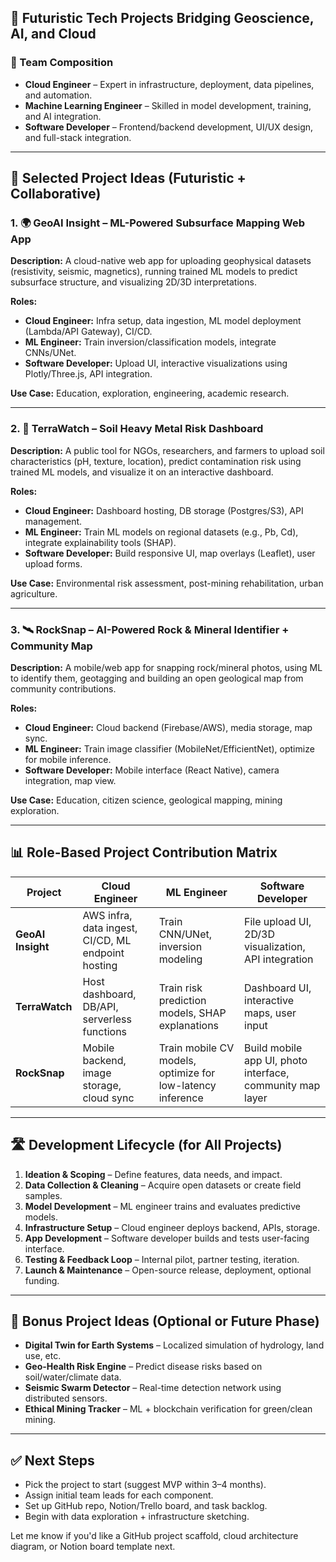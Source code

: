 ## 🚀 Futuristic Tech Projects Bridging Geoscience, AI, and Cloud

### 👥 Team Composition

* **Cloud Engineer** – Expert in infrastructure, deployment, data pipelines, and automation.
* **Machine Learning Engineer** – Skilled in model development, training, and AI integration.
* **Software Developer** – Frontend/backend development, UI/UX design, and full-stack integration.

---

## 🔮 Selected Project Ideas (Futuristic + Collaborative)

### 1. 🌍 GeoAI Insight – ML-Powered Subsurface Mapping Web App

**Description:**
A cloud-native web app for uploading geophysical datasets (resistivity, seismic, magnetics), running trained ML models to predict subsurface structure, and visualizing 2D/3D interpretations.

**Roles:**

* **Cloud Engineer:** Infra setup, data ingestion, ML model deployment (Lambda/API Gateway), CI/CD.
* **ML Engineer:** Train inversion/classification models, integrate CNNs/UNet.
* **Software Developer:** Upload UI, interactive visualizations using Plotly/Three.js, API integration.

**Use Case:** Education, exploration, engineering, academic research.

---

### 2. 🌱 TerraWatch – Soil Heavy Metal Risk Dashboard

**Description:**
A public tool for NGOs, researchers, and farmers to upload soil characteristics (pH, texture, location), predict contamination risk using trained ML models, and visualize it on an interactive dashboard.

**Roles:**

* **Cloud Engineer:** Dashboard hosting, DB storage (Postgres/S3), API management.
* **ML Engineer:** Train ML models on regional datasets (e.g., Pb, Cd), integrate explainability tools (SHAP).
* **Software Developer:** Build responsive UI, map overlays (Leaflet), user upload forms.

**Use Case:** Environmental risk assessment, post-mining rehabilitation, urban agriculture.

---

### 3. 🛰️ RockSnap – AI-Powered Rock & Mineral Identifier + Community Map

**Description:**
A mobile/web app for snapping rock/mineral photos, using ML to identify them, geotagging and building an open geological map from community contributions.

**Roles:**

* **Cloud Engineer:** Cloud backend (Firebase/AWS), media storage, map sync.
* **ML Engineer:** Train image classifier (MobileNet/EfficientNet), optimize for mobile inference.
* **Software Developer:** Mobile interface (React Native), camera integration, map view.

**Use Case:** Education, citizen science, geological mapping, mining exploration.

---

## 📊 Role-Based Project Contribution Matrix

| Project           | Cloud Engineer                                     | ML Engineer                                                | Software Developer                                        |
| ----------------- | -------------------------------------------------- | ---------------------------------------------------------- | --------------------------------------------------------- |
| **GeoAI Insight** | AWS infra, data ingest, CI/CD, ML endpoint hosting | Train CNN/UNet, inversion modeling                         | File upload UI, 2D/3D visualization, API integration      |
| **TerraWatch**    | Host dashboard, DB/API, serverless functions       | Train risk prediction models, SHAP explanations            | Dashboard UI, interactive maps, user input                |
| **RockSnap**      | Mobile backend, image storage, cloud sync          | Train mobile CV models, optimize for low-latency inference | Build mobile app UI, photo interface, community map layer |

---

## 🛣️ Development Lifecycle (for All Projects)

1. **Ideation & Scoping** – Define features, data needs, and impact.
2. **Data Collection & Cleaning** – Acquire open datasets or create field samples.
3. **Model Development** – ML engineer trains and evaluates predictive models.
4. **Infrastructure Setup** – Cloud engineer deploys backend, APIs, storage.
5. **App Development** – Software developer builds and tests user-facing interface.
6. **Testing & Feedback Loop** – Internal pilot, partner testing, iteration.
7. **Launch & Maintenance** – Open-source release, deployment, optional funding.

---

## 🧠 Bonus Project Ideas (Optional or Future Phase)

* **Digital Twin for Earth Systems** – Localized simulation of hydrology, land use, etc.
* **Geo-Health Risk Engine** – Predict disease risks based on soil/water/climate data.
* **Seismic Swarm Detector** – Real-time detection network using distributed sensors.
* **Ethical Mining Tracker** – ML + blockchain verification for green/clean mining.

---

## ✅ Next Steps

* Pick the project to start (suggest MVP within 3–4 months).
* Assign initial team leads for each component.
* Set up GitHub repo, Notion/Trello board, and task backlog.
* Begin with data exploration + infrastructure sketching.

Let me know if you'd like a GitHub project scaffold, cloud architecture diagram, or Notion board template next.


